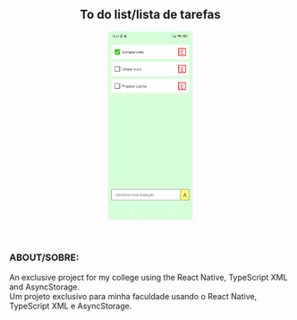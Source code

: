 <h2 align="center">To do list/lista de tarefas</h2>

<p align="center">
  <p align="center">
    <img src="./interface.jpeg" width="30%">
  </p>
</p>
</br>

### ABOUT/SOBRE:
An exclusive project for my college using the React Native, TypeScript XML and AsyncStorage. </br>
Um projeto exclusivo para minha faculdade usando o React Native, TypeScript XML e AsyncStorage.
